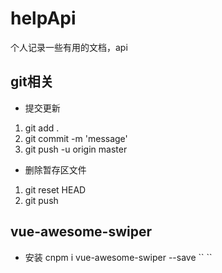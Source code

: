 # helpApi
个人记录一些有用的文档，api
## git相关
- 提交更新
1. git add .
2. git commit -m 'message'
3. git push -u origin master
- 删除暂存区文件
1. git reset HEAD <file>
2. git push
## vue-awesome-swiper
- 安装
cnpm i vue-awesome-swiper --save
``<template>
	<div class='slidefull'>
		<swiper :options='swiperOption' ref='mySwiper' >
		    <swiper-slide v-for='(item,index) in imgs'><div class='box' :key='index'>I'm Slide {{index}} <img :src='item.image_url' alt='' ></div></swiper-slide>
	  	</swiper>
	</div>
</template>
<script>
//引入swiper
import 'swiper/dist/css/swiper.css'
import { swiper, swiperSlide } from 'vue-awesome-swiper'
  export default {
    data() {
    	return {
	//以下配置可以去(swiper官网)看api[链接http://www.swiper.com.cn/api/]
	      	swiperOption: {
	          	direction: 'vertical',
		        slidesPerView: 1,
		        autoplay:true,
		        mousewheel: true,
		        loop:true,
		        pagination: {
		          el: '.swiper-pagination',
		          clickable: true,
		        }
	        },
	        imgs:[]
	      }
	},
    created(){
    	this.$ajax.get(this.$HttpConfig.LUNBOURL)
			.then((response)=>{
			    this.imgs = response.data.data;
			    console.log(this.imgs)
		  	})
		  	.catch((error)=>{
		    	console.log(error);
		  	})
    },
    components: {
	    swiper,
	    swiperSlide
	  }
  }
</script>
<style>
	.swiper-container{
		height: 100%;
	}
</style>
<style scoped lang='less'>
.slidefull{
	height: 100%;
	.box{
		background: green;
		height: 100%;
		img{
			height: 100%;
			width: 100%;
		}
	}
}
</style>``
